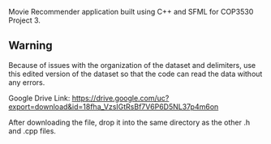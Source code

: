 Movie Recommender application built using C++ and SFML for COP3530 Project 3.

## Warning

Because of issues with the organization of the dataset and delimiters, use this edited version of the dataset so that the code can read the data without any errors.

Google Drive Link: https://drive.google.com/uc?export=download&id=18fha_VzsIGtRsBf7V6P6D5NL37p4m6on

After downloading the file, drop it into the same directory as the other .h and .cpp files.